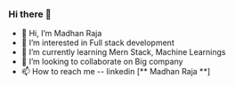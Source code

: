 ### Hi there 👋

- 👋 Hi, I’m Madhan Raja
- 👀 I’m interested in Full stack development
- 🌱 I’m currently learning Mern Stack, Machine Learnings
- 💞️ I’m looking to collaborate on Big company
- 📫 How to reach me -- linkedin [** Madhan Raja **]


<!--
**R-Madhan-1306/R-madhan-1306** is a ✨ _special_ ✨ repository because its `README.md` (this file) appears on your GitHub profile.

Here are some ideas to get you started:

- 🔭 I’m currently working on ...
- 🌱 I’m currently learning ...
- 👯 I’m looking to collaborate on ...
- 🤔 I’m looking for help with ...
- 💬 Ask me about ...
- 📫 How to reach me: ...
- 😄 Pronouns: ...
- ⚡ Fun fact: ...
-->
